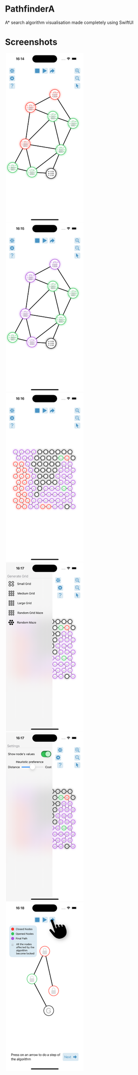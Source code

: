 # PathfinderA
A* search algorithm visualisation made completely using SwiftUI

# Screenshots


<img src="/Screens/Screen-01.png" alt="Screen-01" width="256" hspace="3"/><img src="/Screens/Screen-02.png" alt="Screen-02" width="256" hspace="3"/><img src="/Screens/Screen-03.png" alt="Screen-03" width="256" hspace="3"/><img src="/Screens/Screen-04.png" alt="Screen-04" width="256" hspace="3"/><img src="/Screens/Screen-05.png" alt="Screen-05" width="256" hspace="3"/><img src="/Screens/Screen-06.png" alt="Screen-06" width="256" hspace="3"/>
